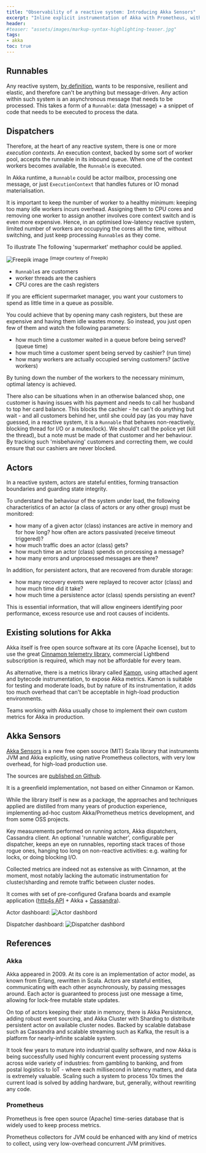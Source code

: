 ```yaml
---
title: "Observability of a reactive system: Introducing Akka Sensors"
excerpt: "Inline explicit instrumentation of Akka with Prometheus, with negligible overhead, open-source (MIT) and suitable for production use."
header:
#teaser: "assets/images/markup-syntax-highlighting-teaser.jpg"
tags:
- akka
toc: true
---
```


## Runnables
Any reactive system, [by definition](https://www.reactivemanifesto.org/), wants to be responsive, resilient and elastic, and therefore can't be anything but message-driven. 
Any action within such system is an asynchronous message that needs to be processed. 
This takes a form of a `Runnable`: data (message) + a snippet of code that needs to be executed to process the data.

## Dispatchers

Therefore, at the heart of any reactive system, there is one or more *execution contexts*.
An execution context, backed by some sort of worker pool, accepts the runnable in its inbound queue. 
When one of the context workers becomes available, the `Runnable` is executed.

In Akka runtime, a `Runnable` could be actor mailbox, processing one message, or just `ExecutionContext` that handles futures or IO monad materialisation.

It is important to keep the number of worker to a healthy minimum: keeping too many idle workers incurs overhead. 
Assigning them to CPU cores and removing one worker to assign another involves core context switch and is even more expensive.
Hence, in an optimised low-latency reactive system, limited number of workers are occupying the cores all the time, without switching, 
and just keep processing `Runnable`s as they come.

To illustrate The following 'supermarket' methaphor could be applied.

![Freepik image](/assets/images/supermarket.jpg)
<sup>(image courtesy of Freepik)</sup>

 - `Runnable`s are customers
 - worker threads are the cashiers
 - CPU cores are the cash registers

If you are efficient supermarket manager, you want your customers to spend as little time in a queue as possible. 

You could achieve that by opening many cash registers, but these are expensive and having them idle wastes money.
So instead, you just open few of them and watch the following parameters:
- how much time a customer waited in a queue before being served? (queue time)
- how much time a customer spent being served by cashier? (run time)
- how many workers are actually occupied serving customers? (active workers)

By tuning down the number of the workers to the necessary minimum, optimal latency is achieved.

There also can be situations when in an otherwise balanced shop, one customer is having issues with his payment and needs to call her husband to top her card balance.
This blocks the cachier - he can't do anything but wait - and all customers behind her, until she could pay (as you may have guessed, in a reactive system, it is a `Runnable` that behaves non-reactively, blocking thread for I/O or a mutex/lock).
We should't call the police yet (kill the thread), but a note must be made of that customer and her behaviour. 
By tracking such 'misbehaving' customers and correcting them, we could ensure that our cashiers are never blocked. 

## Actors

In a reactive system, actors are stateful entities, forming transaction boundaries and guarding state integrity.

To understand the behaviour of the system under load, the following characteristics of an actor (a class of actors or any other group) must be monitored:
- how many of a given actor (class) instances are active in memory and for how long? how often are actors passivated (receive timeout triggered)?
- how much traffic does an actor (class) gets?
- how much time an actor (class) spends on processing a message?
- how many errors and unprocessed messages are there?

In addition, for persistent actors, that are recovered from durable storage:
- how many recovery events were replayed to recover actor (class) and how much time did it take?
- how much time a persistence actor (class) spends persisting an event?

This is essential information, that will allow engineers identifying poor performance, excess resource use and root causes of incidents.

## Existing solutions for Akka

Akka itself is free open source software at its core (Apache license), but to use the great [Cinnamon telemetry library](https://developer.lightbend.com/docs/telemetry/current/home.html), commercial Lightbend subscription is required, which may not be affordable for every team.

As alternative, there is a metrics library called [Kamon](https://kamon.io/), using attached agent and bytecode instrumentation, to expose Akka metrics. Kamon is suitable for testing and moderate loads, but by nature of its instrumentation, it adds too much overhead that can't be acceptable in high-load production environments.

Teams working with Akka usually chose to implement their own custom metrics for Akka in production.

## Akka Sensors

[Akka Sensors](https://github.com/jacum/akka-sensors) is a new free open source (MIT) Scala library that instruments JVM and Akka explicitly, using native Prometheus collectors, with very low overhead, for high-load production use.

The sources are [published on Github](https://github.com/jacum/akka-sensors).

It is a greenfield implementation, not based on either Cinnamon or Kamon.

While the library itself is new as a package, the approaches and techniques applied are distilled from many years of production experience, implementing ad-hoc custom Akka/Prometheus metrics development, and from some OSS projects.

Key measurements performed on running actors, Akka dispatchers, Cassandra client. An optional 'runnable watcher', configurable per dispatcher, keeps an eye on runnables, reporting stack traces of those rogue ones, hanging too long on non-reactive activities: e.g. waiting for locks, or doing blocking I/O.

Collected metrics are indeed not as extensive as with Cinnamon, at the moment, most notably lacking the automatic instrumentation for cluster/sharding and remote traffic between cluster nodes.

It comes with set of pre-configured Grafana boards and example application ([http4s API](https://http4s.org) + Akka + [Cassandra](https://cassandra.apache.org/)).

Actor dashboard:
![Actor dashbord](https://github.com/jacum/akka-sensors/raw/master/docs/akka-actors.png)

Dispatcher dashboard:
![Dispatcher dashbord](https://github.com/jacum/akka-sensors/raw/master/docs/akka-dispatchers.png)

## References

### Akka
Akka appeared in 2009. At its core is an implementation of actor model, as known from Erlang, rewritten in Scala. Actors are stateful entities, communicating with each other asynchronously, by passing messages around. Each actor is guaranteed to process just one message a time, allowing for lock-free mutable state updates.

On top of actors keeping their state in memory, there is Akka Persistence, adding robust event sourcing, and Akka Cluster with Sharding to distribute persistent actor on available cluster nodes. Backed by scalable database such as Cassandra and scalable streaming such as Kafka, the result is a platform for nearly-infinite scalable system.

It took few years to mature into industrial quality software, and now Akka is being successfully used highly concurrent event processing systems across wide variety of industries: from gambling to banking, and from postal logistics to IoT - where each millisecond in latency matters, and data is extremely valuable. Scaling such a system to process 10x times the current load is solved by adding hardware, but, generally, without rewriting any code.

### Prometheus

Prometheus is free open source (Apache) time-series database that is widely used to keep process metrics. 

Prometheus collectors for JVM could be enhanced with any kind of metrics to collect, using very low-overhead concurrent JVM primitives.
